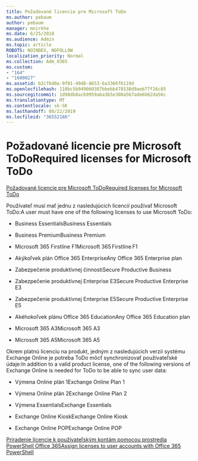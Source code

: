 ```yaml
---
title: Požadované licencie pre Microsoft ToDo
ms.author: pebaum
author: pebaum
manager: mnirkhe
ms.date: 6/25/2018
ms.audience: Admin
ms.topic: article
ROBOTS: NOINDEX, NOFOLLOW
localization_priority: Normal
ms.collection: Adm_O365
ms.custom:
- "164"
- "1600027"
ms.assetid: b2cf6d0a-9f01-49d8-8653-6a3366f6119d
ms.openlocfilehash: 110bc5b949060387bbebb478538d9aeb77f26c85
ms.sourcegitcommit: 1d98db8acb9959aba3b5e308a567ade6b62da56c
ms.translationtype: MT
ms.contentlocale: sk-SK
ms.lasthandoff: 08/22/2019
ms.locfileid: "36552186"
---
```

# <a name="required-licenses-for-microsoft-todo"></a><span data-ttu-id="6512d-102">Požadované licencie pre Microsoft ToDo</span><span class="sxs-lookup"><span data-stu-id="6512d-102">Required licenses for Microsoft ToDo</span></span>

[<span data-ttu-id="6512d-103">Požadované licencie pre Microsoft ToDo</span><span class="sxs-lookup"><span data-stu-id="6512d-103">Required licenses for Microsoft ToDo</span></span>](https://support.office.com/article/381e9d1b-c500-49b5-973e-890fd86528d7.aspx)
  
<span data-ttu-id="6512d-104">Používateľ musí mať jednu z nasledujúcich licencií používať Microsoft ToDo:</span><span class="sxs-lookup"><span data-stu-id="6512d-104">A user must have one of the following licenses to use Microsoft ToDo:</span></span>
  
- <span data-ttu-id="6512d-105">Business Essentials</span><span class="sxs-lookup"><span data-stu-id="6512d-105">Business Essentials</span></span>

- <span data-ttu-id="6512d-106">Business Premium</span><span class="sxs-lookup"><span data-stu-id="6512d-106">Business Premium</span></span>

- <span data-ttu-id="6512d-107">Microsoft 365 Firstline F1</span><span class="sxs-lookup"><span data-stu-id="6512d-107">Microsoft 365 Firstline F1</span></span>

- <span data-ttu-id="6512d-108">Akýkoľvek plán Office 365 Enterprise</span><span class="sxs-lookup"><span data-stu-id="6512d-108">Any Office 365 Enterprise plan</span></span>

- <span data-ttu-id="6512d-109">Zabezpečenie produktívnej činnosti</span><span class="sxs-lookup"><span data-stu-id="6512d-109">Secure Productive Business</span></span>

- <span data-ttu-id="6512d-110">Zabezpečenie produktívnej Enterprise E3</span><span class="sxs-lookup"><span data-stu-id="6512d-110">Secure Productive Enterprise E3</span></span>

- <span data-ttu-id="6512d-111">Zabezpečenie produktívnej Enterprise E5</span><span class="sxs-lookup"><span data-stu-id="6512d-111">Secure Productive Enterprise E5</span></span>

- <span data-ttu-id="6512d-112">Akéhokoľvek plánu Office 365 Education</span><span class="sxs-lookup"><span data-stu-id="6512d-112">Any Office 365 Education plan</span></span>

- <span data-ttu-id="6512d-113">Microsoft 365 A3</span><span class="sxs-lookup"><span data-stu-id="6512d-113">Microsoft 365 A3</span></span>

- <span data-ttu-id="6512d-114">Microsoft 365 A5</span><span class="sxs-lookup"><span data-stu-id="6512d-114">Microsoft 365 A5</span></span>

<span data-ttu-id="6512d-115">Okrem platnú licenciu na produkt, jedným z nasledujúcich verzií systému Exchange Online je potreba ToDo môcť synchronizovať používateľské údaje:</span><span class="sxs-lookup"><span data-stu-id="6512d-115">In addition to a valid product license, one of the following versions of Exchange Online is needed for ToDo to be able to sync user data:</span></span>
  
- <span data-ttu-id="6512d-116">Výmena Online plán 1</span><span class="sxs-lookup"><span data-stu-id="6512d-116">Exchange Online Plan 1</span></span>

- <span data-ttu-id="6512d-117">Výmena Online plán 2</span><span class="sxs-lookup"><span data-stu-id="6512d-117">Exchange Online Plan 2</span></span>

- <span data-ttu-id="6512d-118">Výmena Essentials</span><span class="sxs-lookup"><span data-stu-id="6512d-118">Exchange Essentials</span></span>

- <span data-ttu-id="6512d-119">Exchange Online Kiosk</span><span class="sxs-lookup"><span data-stu-id="6512d-119">Exchange Online Kiosk</span></span>

- <span data-ttu-id="6512d-120">Exchange Online POP</span><span class="sxs-lookup"><span data-stu-id="6512d-120">Exchange Online POP</span></span>

[<span data-ttu-id="6512d-121">Priradenie licencie k používateľským kontám pomocou prostredia PowerShell Office 365</span><span class="sxs-lookup"><span data-stu-id="6512d-121">Assign licenses to user accounts with Office 365 PowerShell</span></span>](https://docs.microsoft.com/office365/enterprise/powershell/assign-licenses-to-user-accounts-with-office-365-powershell )
  